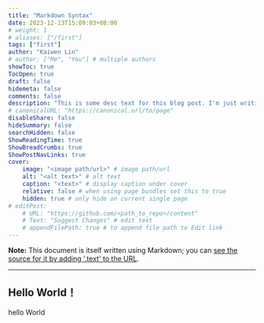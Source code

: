 ```yaml
---
title: "Markdown Syntax"
date: 2023-12-13T15:09:03+08:00
# weight: 1
# aliases: ["/first"]
tags: ["first"]
author: "Kaiwen Lin"
# author: ["Me", "You"] # multiple authors
showToc: true
TocOpen: true
draft: false
hidemeta: false
comments: false
description: "This is some desc text for this blog post. I'm just writing nonsense..."
# canonicalURL: "https://canonical.url/to/page"
disableShare: false
hideSummary: false
searchHidden: false
ShowReadingTime: true
ShowBreadCrumbs: true
ShowPostNavLinks: true
cover:
    image: "<image path/url>" # image path/url
    alt: "<alt text>" # alt text
    caption: "<text>" # display caption under cover
    relative: false # when using page bundles set this to true
    hidden: true # only hide on current single page
# editPost:
    # URL: "https://github.com/<path_to_repo>/content"
    # Text: "Suggest Changes" # edit text
    # appendFilePath: true # to append file path to Edit link
---
```


**Note:** This document is itself written using Markdown; you
can [see the source for it by adding '.text' to the URL](/projects/markdown/syntax.text).

----

## Hello World！

hello World
